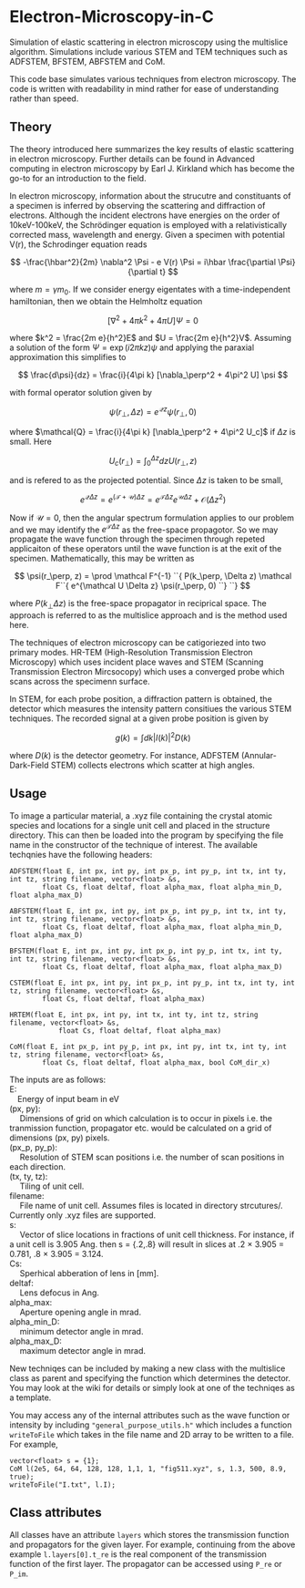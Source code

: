 # Electron-Microscopy-in-C
Simulation of elastic scattering in electron microscopy using the multislice algorithm. Simulations include various STEM and TEM techniques such as ADFSTEM, BFSTEM, ABFSTEM and CoM.

This code base simulates various techniques from electron microscopy. 
The code is written with readability in mind rather for ease of understanding rather than speed.

## Theory
The theory introduced here summarizes the key results of elastic scattering in electron microscopy. Further details can be found in 
Advanced computing in electron microscopy by Earl J. Kirkland which has become the go-to for an introduction to the field.

In electron microscopy, information about the strucutre and constituants of a specimen is inferred by observing the scattering and diffraction of
electrons. Although the incident electrons have energies on the order of 10keV-100keV, the Schrödinger equation is employed with a relativistically 
corrected mass, wavelength and energy.
Given a specimen with potential V(r), the Schrodinger equation reads

$$  -\frac{\hbar^2}{2m} \nabla^2 \Psi - e V(r) \Psi = i\hbar \frac{\partial \Psi}{\partial t} $$

where $m=\gamma m_0$. If we consider energy eigentates with a time-independent hamiltonian, then we obtain the Helmholtz equation

$$ [\nabla^2 + 4 \pi k^2 + 4 \pi U ] \Psi = 0 $$

where $k^2 = \frac{2m e}{h^2}E$ and $U = \frac{2m e}{h^2}V$. Assuming a solution of the form $\Psi = \exp(i 2\pi k z) \psi$ and applying the paraxial approximation this simplifies to

$$ \frac{d\psi}{dz} = \frac{i}{4\pi k} [\nabla_\perp^2 + 4\pi^2 U] \psi  $$

with formal operator solution given by

$$ \psi(r_\perp, \Delta z) = e^{\mathcal{Q} z} \psi(r_\perp, 0)  $$ 

where $\mathcal{Q} = \frac{i}{4\pi k} [\nabla_\perp^2 + 4\pi^2 U_c]$ if $\Delta z$ is small. Here 

$$  U_c(r_\perp) = \int_0^{\Delta z} dz U(r_\perp,z) $$

and is refered to as the projected potential.
Since $\Delta z$ is taken to be small, 

$$ e^{\mathcal Q \Delta z} = e^{(\mathcal T + \mathcal U) \Delta z} = e^{\mathcal T \Delta z} e^{\mathcal U \Delta z} + \mathcal{O}(\Delta z ^2) $$

Now if $\mathcal U = 0$, then the angular spectrum formulation applies to our problem and we may identify the $e^{\mathcal T \Delta z}$ as  the free-space propagotor. So we may propagate the wave function through the specimen through repeted applicaiton of these operators until the wave function is at the exit of the specimen. Mathematically, this may be written as 

$$ \psi(r_\perp, z) = \prod \mathcal F^{-1} ``{ P(k_\perp, \Delta z) \mathcal F``{ e^{\mathcal U \Delta z} \psi(r_\perp, 0) ``} ``} $$

where $P(k_\perp
\Delta z)$ is the free-space propagator in reciprical space. The approach is referred to as the multislice approach and is the method used here.

The techniques of electron microscopy can be catigoriezed into two primary modes. HR-TEM (High-Resolution Transmission Electron Microscopy) which uses incident place waves and STEM (Scanning Transmission Electron Mircsocopy) which uses
a converged probe which scans across the specimenn surface.

In STEM, for each probe position, a diffraction pattern is obtained, the detector which measures the intensity pattern 
consitiues the various STEM techniques. The recorded signal at a given probe position is given by

$$ g(k) = \int dk |I(k)|^2 D(k) $$

where $D(k)$ is the detector geometry. For instance, ADFSTEM (Annular-Dark-Field STEM) collects electrons which scatter at high
angles.

## Usage
To image a particular material, a .xyz file containing the crystal atomic species and locations for a single unit cell and placed in the structure directory.
This can then be loaded into the program by specifying the file name in the constructor of the technique of interest. The available techqnies have the following headers:
```
ADFSTEM(float E, int px, int py, int px_p, int py_p, int tx, int ty, int tz, string filename, vector<float> &s,
		float Cs, float deltaf, float alpha_max, float alpha_min_D, float alpha_max_D)
    
ABFSTEM(float E, int px, int py, int px_p, int py_p, int tx, int ty, int tz, string filename, vector<float> &s,
		float Cs, float deltaf, float alpha_max, float alpha_min_D, float alpha_max_D)
    
BFSTEM(float E, int px, int py, int px_p, int py_p, int tx, int ty, int tz, string filename, vector<float> &s,
		float Cs, float deltaf, float alpha_max, float alpha_max_D)
    
CSTEM(float E, int px, int py, int px_p, int py_p, int tx, int ty, int tz, string filename, vector<float> &s,
		float Cs, float deltaf, float alpha_max)
    
HRTEM(float E, int px, int py, int tx, int ty, int tz, string filename, vector<float> &s,
			float Cs, float deltaf, float alpha_max)
      
CoM(float E, int px_p, int py_p, int px, int py, int tx, int ty, int tz, string filename, vector<float> &s,
		float Cs, float deltaf, float alpha_max, bool CoM_dir_x)
```
The inputs are as follows:<br>
E: <br>&emsp;Energy of input beam in eV <br>
(px, py):<br>&emsp; Dimensions of grid on which calculation is to occur in pixels i.e. the tranmission function, propagator etc. would be calculated on a grid of dimensions (px, py) pixels. <br>
(px_p, py_p):<br>&emsp; Resolution of STEM scan positions i.e. the number of scan positions in each direction. <br>
(tx, ty, tz):<br>&emsp; Tiling of unit cell.<br>
filename:<br>&emsp; File name of unit cell. Assumes files is located in directory strcutures/. Currently only .xyz files are supported.<br>
s:<br>&emsp; Vector of slice locations in fractions of unit cell thickness. For instance, if a unit cell is 3.905 Ang. then s = {.2,.8} will result in slices at .2 $\times$ 3.905 = 0.781, .8 $\times$ 3.905 = 3.124.<br>
Cs:<br>&emsp; Sperhical abberation of lens in [mm].<br>
deltaf:<br>&emsp; Lens defocus in Ang.<br>
alpha_max:<br>&emsp; Aperture opening angle in mrad.<br>
alpha_min_D:<br>&emsp; minimum detector angle in mrad. <br>
alpha_max_D:<br>&emsp; maximum detector angle in mrad.<br>

New techniqes can be included by making a new class with the multislice class as parent and specifying the function which determines the detector. You may look at the wiki for details or simply look at one of the techniqes as a template.

You may access any of the internal attributes such as the wave function or intensity by including `"general_purpose_utils.h"` which includes a function `writeToFile` which takes in the file name and 2D array to be written to a file. For example,
```
vector<float> s = {1};
CoM l(2e5, 64, 64, 128, 128, 1,1, 1, "fig511.xyz", s, 1.3, 500, 8.9, true);
writeToFile("I.txt", l.I);
```

## Class attributes
All classes have an attribute `layers` which stores the transmission function and propagators for the given layer. For example, continuing from the above example `l.layers[0].t_re` is the real component of the transmission function of the first layer. The propagator can be accessed using `P_re` or `P_im`.
